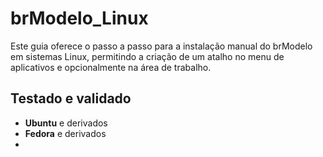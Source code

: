 # brModelo_Linux
Este guia oferece o passo a passo para a instalação manual do brModelo em sistemas Linux, permitindo a criação de um atalho no menu de aplicativos e opcionalmente na área de trabalho.

## Testado e validado
- **Ubuntu** e derivados
- **Fedora** e derivados
- 

